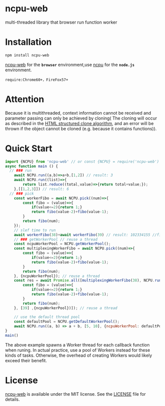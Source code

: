 # ncpu-web
multi-threaded library that browser run function worker

# Installation 
```sh
npm install ncpu-web
```
[ncpu-web](https://github.com/zy445566/ncpu-web) for the **`browser`** environment,use [ncpu](https://github.com/zy445566/ncpu) for the **`node.js`** environment.


`require:Chrome60+，FireFox57+`

# Attention
Because it is multithreaded, context information cannot be received and parameter passing can only be achieved by cloning(
The cloning will occur as described in the [HTML structured clone algorithm](https://developer.mozilla.org/en-US/docs/Web/API/Web_Workers_API/Structured_clone_algorithm), and an error will be thrown if the object cannot be cloned (e.g. because it contains functions)).

# Quick Start
```js
import {NCPU} from 'ncpu-web' // or const {NCPU} = require('ncpu-web')
async function main () {
  // ### run
    await NCPU.run((a,b)=>a+b,[1,2]) // result: 3
    await NCPU.run((list)=>{
        return list.reduce((total,value)=>{return total+value;});
    },[[1,2,3]]) // result: 6
  // ### pick
    const workerFibo = await NCPU.pick((num)=>{
        const fibo = (value)=>{
            if(value<=2){return 1;}
            return fibo(value-2)+fibo(value-1);
        }
        return fibo(num);
    });
    // slef time to run
    await workerFibo(38)+await workerFibo(39) // result: 102334155 //fibo(40)
    // ### getWorkerPool // reuse a thread
    const ncpuWorkerPool = NCPU.getWorkerPool(); 
    const multiplexingWorkerFibo = await NCPU.pick((num)=>{
        const fibo = (value)=>{
            if(value<=2){return 1;}
            return fibo(value-2)+fibo(value-1);
        }
        return fibo(num);
    }, {ncpuWorkerPool}); // reuse a thread
    const res = await Promise.all([multiplexingWorkerFibo(38), NCPU.run((num)=>{
        const fibo = (value)=>{
            if(value<=2){return 1;}
            return fibo(value-2)+fibo(value-1);
        }
        return fibo(num);
    }, [39] ,{ncpuWorkerPool})]); // reuse a thread
    
    // use the default thread pool
    const defaultPool = NCPU.getDefaultWorkerPool();
    await NCPU.run((a, b) => a + b, [5, 10], {ncpuWorkerPool: defaultPool}); // result: 15
}
main()
```
The above example spawns a Worker thread for each callback function when runing. In actual practice, use a pool of Workers instead for these kinds of tasks. Otherwise, the overhead of creating Workers would likely exceed their benefit.

# License
[ncpu-web](https://github.com/zy445566/ncpu-web) is available under the MIT license. See the [LICENSE](https://github.com/zy445566/ncpu-web/blob/master/LICENSE) file for details.

